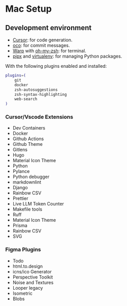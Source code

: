 # Mac Setup

## Development environment

- [Cursor](https://www.cursor.com/): for code generation.
- [oco](https://github.com/di-sukharev/opencommit): for commit messages.
- [Warp](https://www.warp.dev) with [oh-my-zsh](https://ohmyz.sh/): for terminal.
- [pipx](https://pypi.org/project/pipx/) and [virtualenv](https://virtualenv.pypa.io/en/latest/): for managing Python packages.

With the following plugins enabled and installed:

```bash
plugins=(
    git
    docker
    zsh-autosuggestions
    zsh-syntax-highlighting
    web-search
)
```

### Cursor/Vscode Extensions

- Dev Containers
- Docker
- Github Actions
- Github Theme
- Gitlens
- Hugo
- Material Icon Theme
- Python
- Pylance
- Python debugger
- markdownlint
- Django
- Rainbow CSV
- Prettier
- Live LLM Token Counter
- Makefile tools
- Ruff
- Material Icon Theme
- Prisma
- Rainbow CSV
- SVG

### Figma Plugins

- Todo
- html.to.design
- icns/ico Generator
- Perspective Toolkit
- Noise and Textures
- Looper legacy
- Isometric
- Blobs